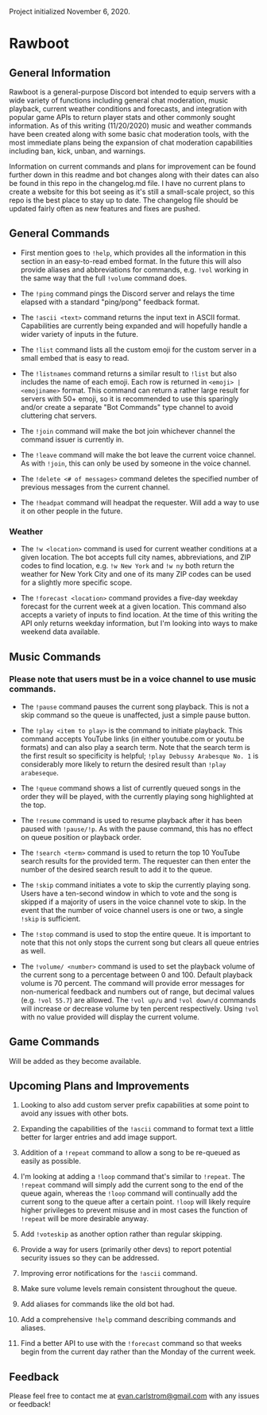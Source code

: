 Project initialized November 6, 2020.

# Rawboot

## General Information

Rawboot is a general-purpose Discord bot intended to equip servers with a wide variety of functions including general chat moderation, music playback, current weather conditions and forecasts, and integration with popular game APIs to return player stats and other commonly sought information. As of this writing (11/20/2020) music and weather commands have been created along with some basic chat moderation tools, with the most immediate plans being the expansion of chat moderation capabilities including ban, kick, unban, and warnings.

Information on current commands and plans for improvement can be found further down in this readme and bot changes along with their dates can also be found in this repo in the changelog.md file. I have no current plans to create a website for this bot seeing as it's still a small-scale project, so this repo is the best place to stay up to date. The changelog file should be updated fairly often as new features and fixes are pushed.

## General Commands

- First mention goes to `!help`, which provides all the information in this section in an easy-to-read embed format. In the future this will also provide aliases and abbreviations for commands, e.g. `!vol` working in the same way that the full `!volume` command does.

- The `!ping` command pings the Discord server and relays the time elapsed with a standard "ping/pong" feedback format.

- The `!ascii <text>` command returns the input text in ASCII format. Capabilities are currently being expanded and will hopefully handle a wider variety of inputs in the future.

- The `!list` command lists all the custom emoji for the custom server in a small embed that is easy to read.

- The `!listnames` command returns a similar result to `!list` but also includes the name of each emoji. Each row is returned in `<emoji> | <emojiname>` format. This command can return a rather large result for servers with 50+ emoji, so it is recommended to use this sparingly and/or create a separate "Bot Commands" type channel to avoid cluttering chat servers.

- The `!join` command will make the bot join whichever channel the command issuer is currently in.

- The `!leave` command will make the bot leave the current voice channel. As with `!join`, this can only be used by someone in the voice channel.

- The `!delete <# of messages>` command deletes the specified number of previous messages from the current channel.

- The `!headpat` command will headpat the requester. Will add a way to use it on other people in the future.

### Weather

- The `!w <location>` command is used for current weather conditions at a given location. The bot accepts full city names, abbreviations, and ZIP codes to find location, e.g. `!w New York` and `!w ny` both return the weather for New York City and one of its many ZIP codes can be used for a slightly more specific scope.

- The `!forecast <location>` command provides a five-day weekday forecast for the current week at a given location. This command also accepts a variety of inputs to find location. At the time of this writing the API only returns weekday information, but I'm looking into ways to make weekend data available.

## Music Commands

### Please note that users must be in a voice channel to use music commands.

- The `!pause` command pauses the current song playback. This is not a skip command so the queue is unaffected, just a simple pause button.

- The `!play <item to play>` is the command to initiate playback. This command accepts YouTube links (in either youtube.com or youtu.be formats) and can also play a search term. Note that the search term is the first result so specificity is helpful; `!play Debussy Arabesque No. 1` is considerably more likely to return the desired result than `!play arabeseque`.

- The `!queue` command shows a list of currently queued songs in the order they will be played, with the currently playing song highlighted at the top.

- The `!resume` command is used to resume playback after it has been paused with `!pause/!p`. As with the pause command, this has no effect on queue position or playback order.

- The `!search <term>` command is used to return the top 10 YouTube search results for the provided term. The requester can then enter the number of the desired search result to add it to the queue.

- The `!skip` command initiates a vote to skip the currently playing song. Users have a ten-second window in which to vote and the song is skipped if a majority of users in the voice channel vote to skip. In the event that the number of voice channel users is one or two, a single `!skip` is sufficient.

- The `!stop` command is used to stop the entire queue. It is important to note that this not only stops the current song but clears all queue entries as well.

- The `!volume/ <number>` command is used to set the playback volume of the current song to a percentage between 0 and 100. Default playback volume is 70 percent. The command will provide error messages for non-numerical feedback and numbers out of range, but decimal values (e.g. `!vol 55.7`) are allowed. The `!vol up/u` and `!vol down/d` commands will increase or decrease volume by ten percent respectively. Using `!vol` with no value provided will display the current volume.

## Game Commands

Will be added as they become available.

## Upcoming Plans and Improvements

1. Looking to also add custom server prefix capabilities at some point to avoid any issues with other bots.

2. Expanding the capabilities of the `!ascii` command to format text a little better for larger entries and add image support.

3. Addition of a `!repeat` command to allow a song to be re-queued as easily as possible.

4. I'm looking at adding a `!loop` command that's similar to `!repeat`. The `!repeat` command will simply add the current song to the end of the queue again, whereas the `!loop` command will continually add the current song to the queue after a certain point. `!loop` will likely require higher privileges to prevent misuse and in most cases the function of `!repeat` will be more desirable anyway.

5. Add `!voteskip` as another option rather than regular skipping.

6. Provide a way for users (primarily other devs) to report potential security issues so they can be addressed.

7. Improving error notifications for the `!ascii` command.

8. Make sure volume levels remain consistent throughout the queue.

9. Add aliases for commands like the old bot had.

10. Add a comprehensive `!help` command describing commands and aliases.

11. Find a better API to use with the `!forecast` command so that weeks begin from the current day rather than the Monday of the current week.

## Feedback

Please feel free to contact me at evan.carlstrom@gmail.com with any issues or feedback!